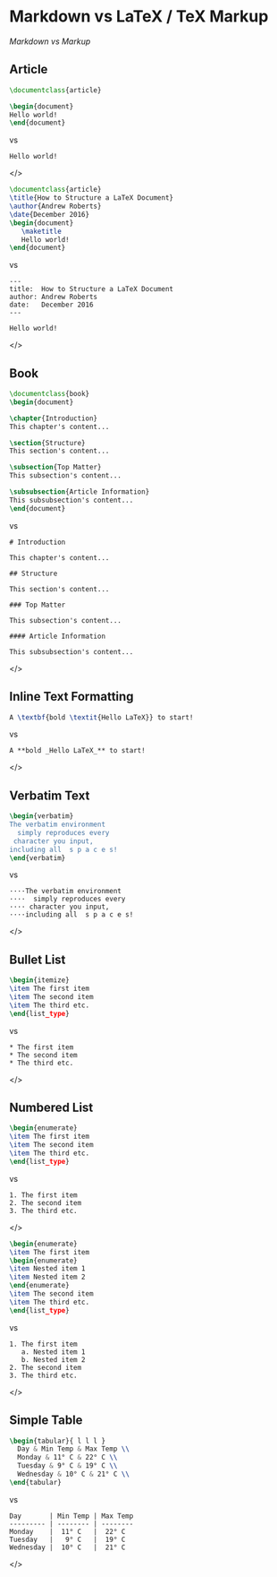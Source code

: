 # Markdown vs LaTeX / TeX Markup

_Markdown vs Markup_



## Article

```latex
\documentclass{article}

\begin{document}
Hello world!
\end{document}
```

vs

```
Hello world!
```

</>

```latex
\documentclass{article}
\title{How to Structure a LaTeX Document}
\author{Andrew Roberts}
\date{December 2016}
\begin{document}
   \maketitle
   Hello world!
\end{document}
```

vs

```
---
title:  How to Structure a LaTeX Document
author: Andrew Roberts
date:   December 2016
---

Hello world!
```

</>


## Book

```latex
\documentclass{book}
\begin{document}

\chapter{Introduction}
This chapter's content...

\section{Structure}
This section's content...

\subsection{Top Matter}
This subsection's content...

\subsubsection{Article Information}
This subsubsection's content...
\end{document}
```

vs

```
# Introduction

This chapter's content...

## Structure

This section's content...

### Top Matter

This subsection's content...

#### Article Information

This subsubsection's content...
```

</>


## Inline Text Formatting

```latex
A \textbf{bold \textit{Hello LaTeX}} to start!
```

vs

```
A **bold _Hello LaTeX_** to start!
```

</>


## Verbatim Text

```latex
\begin{verbatim}
The verbatim environment
  simply reproduces every
 character you input,
including all  s p a c e s!
\end{verbatim}
```

vs

```
····The verbatim environment
····  simply reproduces every
···· character you input,
····including all  s p a c e s!
```

</>


## Bullet List

```latex
\begin{itemize}  
\item The first item
\item The second item
\item The third etc.
\end{list_type}
```

vs

```
* The first item
* The second item
* The third etc.
```

</>


## Numbered List

```latex
\begin{enumerate}  
\item The first item
\item The second item
\item The third etc.
\end{list_type}
```

vs

```
1. The first item
2. The second item
3. The third etc.
```

</>

```latex
\begin{enumerate}  
\item The first item
\begin{enumerate}
\item Nested item 1
\item Nested item 2
\end{enumerate}
\item The second item
\item The third etc.
\end{list_type}
```

vs

```
1. The first item
   a. Nested item 1
   b. Nested item 2
2. The second item
3. The third etc.
```

</>



## Simple Table

```latex
\begin{tabular}{ l l l }
  Day & Min Temp & Max Temp \\
  Monday & 11° C & 22° C \\
  Tuesday & 9° C & 19° C \\
  Wednesday & 10° C & 21° C \\
\end{tabular}
```

vs

```
Day       | Min Temp | Max Temp
--------- | -------- | --------
Monday    |  11° C   |  22° C
Tuesday   |   9° C   |  19° C
Wednesday |  10° C   |  21° C
```

</>


